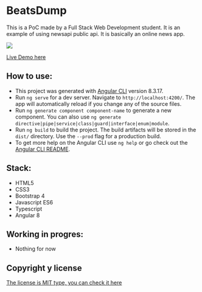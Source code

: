 # BeatsDump

This is a PoC made by a Full Stack Web Development student. It is an example of using newsapi public api. It is basically an online news app.

![](https://github.com/k-b00t/newsApp/tree/master/src/assets/Screenshoot.png)

[Live Demo here](https://k-b00t.github.io/newsApp/)

## How to use:

- This project was generated with [Angular CLI](https://github.com/angular/angular-cli) version 8.3.17.
- Run `ng serve` for a dev server. Navigate to `http://localhost:4200/`. The app will automatically reload if you change any of the source files.
- Run `ng generate component component-name` to generate a new component. You can also use `ng generate directive|pipe|service|class|guard|interface|enum|module`.
- Run `ng build` to build the project. The build artifacts will be stored in the `dist/` directory. Use the `--prod` flag for a production build.
- To get more help on the Angular CLI use `ng help` or go check out the [Angular CLI README](https://github.com/angular/angular-cli/blob/master/README.md).



## Stack:

- HTML5
- CSS3
- Bootstrap 4
- Javascript ES6
- Typescript
- Angular 8




## Working in progres:

- Nothing for now



## Copyright y license

[The license is MIT type, you can check it here](https://github.com/k-b00t/newsApp/blob/master/LICENSE.txt)
